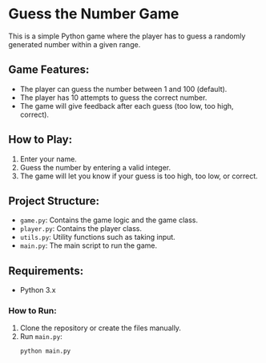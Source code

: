 # Guess the Number Game

This is a simple Python game where the player has to guess a randomly generated number within a given range.

## Game Features:
- The player can guess the number between 1 and 100 (default).
- The player has 10 attempts to guess the correct number.
- The game will give feedback after each guess (too low, too high, correct).

## How to Play:
1. Enter your name.
2. Guess the number by entering a valid integer.
3. The game will let you know if your guess is too high, too low, or correct.

## Project Structure:
- `game.py`: Contains the game logic and the game class.
- `player.py`: Contains the player class.
- `utils.py`: Utility functions such as taking input.
- `main.py`: The main script to run the game.

## Requirements:
- Python 3.x

### How to Run:
1. Clone the repository or create the files manually.
2. Run `main.py`:
   ```bash
   python main.py
   ```